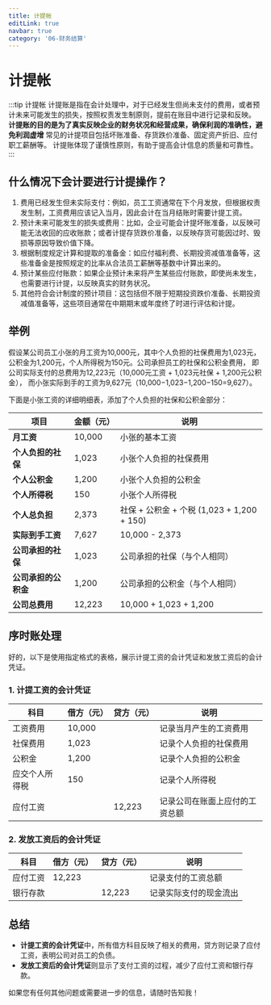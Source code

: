 ```yaml
---
title: 计提帐
editLink: true
navbar: true
category: '06-财务结算'
---
```


# 计提帐

:::tip 计提帐
计提账是指在会计处理中，对于已经发生但尚未支付的费用，或者预计未来可能发生的损失，按照权责发生制原则，提前在账目中进行记录和反映。
**计提账的目的是为了真实反映企业的财务状况和经营成果，确保利润的准确性，避免利润虚增** 
常见的计提项目包括坏账准备、存货跌价准备、固定资产折旧、应付职工薪酬等。
计提账体现了谨慎性原则，有助于提高会计信息的质量和可靠性。
:::

## 什么情况下会计要进行计提操作？

1. 费用已经发生但未实际支付：例如，员工工资通常在下个月发放，但根据权责发生制，工资费用应该记入当月，因此会计在当月结账时需要计提工资。
2. 预计未来可能发生的损失或费用：比如，企业可能会计提坏账准备，以反映可能无法收回的应收账款；或者计提存货跌价准备，以反映存货可能因过时、毁损等原因导致价值下降。
3. 根据制度规定计算和提取的准备金：如应付福利费、长期投资减值准备等，这些准备金是按照规定的比率从合法员工薪酬等基数中计算出来的。
4. 预计某些应付账款：如果企业预计未来将产生某些应付账款，即使尚未发生，也需要进行计提，以反映真实的财务状况。
5. 其他符合会计制度的预计项目：这包括但不限于短期投资跌价准备、长期投资减值准备等，这些项目通常在中期期末或年度终了时进行评估和计提。


## 举例

假设某公司员工小张的月工资为10,000元，其中个人负担的社保费用为1,023元， 公积金为1,200元，个人所得税为150元。公司承担员工的社保和公积金费用， 即公司实际支付的总费用为12,223元（10,000元工资 + 1,023元社保 + 1,200元公积金），
而小张实际到手的工资为9,627元（10,000−1,023−1,200−150=9,627）。

下面是小张工资的详细明细表，添加了个人负担的社保和公积金部分：

| 项目               | 金额（元）  | 说明                       |
|-------------------|------------|----------------------------|
| **月工资**        | 10,000     | 小张的基本工资            |
| **个人负担的社保**| 1,023      | 小张个人负担的社保费用    |
| **个人公积金**    | 1,200      | 小张个人负担的公积金      |
| **个人所得税**    | 150        | 小张个人所得税            |
| **个人总负担**    | 2,373      | 社保 + 公积金 + 个税 (1,023 + 1,200 + 150) |
| **实际到手工资**  | 7,627      | 10,000 - 2,373            |
| **公司承担的社保**| 1,023      | 公司承担的社保（与个人相同） |
| **公司承担的公积金**| 1,200      | 公司承担的公积金（与个人相同） |
| **公司总费用**    | 12,223     | 10,000 + 1,023 + 1,200    |

## 序时账处理

好的，以下是使用指定格式的表格，展示计提工资的会计凭证和发放工资后的会计凭证。

### 1. 计提工资的会计凭证

| 科目               | 借方（元）   | 贷方（元）   | 说明                       |
|-------------------|--------------|--------------|----------------------------|
| 工资费用          | 10,000       |              | 记录当月产生的工资费用    |
| 社保费用          | 1,023        |              | 记录个人负担的社保费用    |
| 公积金            | 1,200        |              | 记录个人负担的公积金      |
| 应交个人所得税    | 150          |              | 记录个人所得税            |
| 应付工资          |              | 12,223       | 记录公司在账面上应付的工资总额 |

### 2. 发放工资后的会计凭证

| 科目               | 借方（元）   | 贷方（元）   | 说明                       |
|-------------------|--------------|--------------|----------------------------|
| 应付工资          | 12,223       |              | 记录支付的工资总额        |
| 银行存款          |              | 12,223       | 记录实际支付的现金流出    |

## 总结
- **计提工资的会计凭证**中，所有借方科目反映了相关的费用，贷方则记录了应付工资，表明公司对员工的负债。
- **发放工资后的会计凭证**则显示了支付工资的过程，减少了应付工资和银行存款。

如果您有任何其他问题或需要进一步的信息，请随时告知我！
